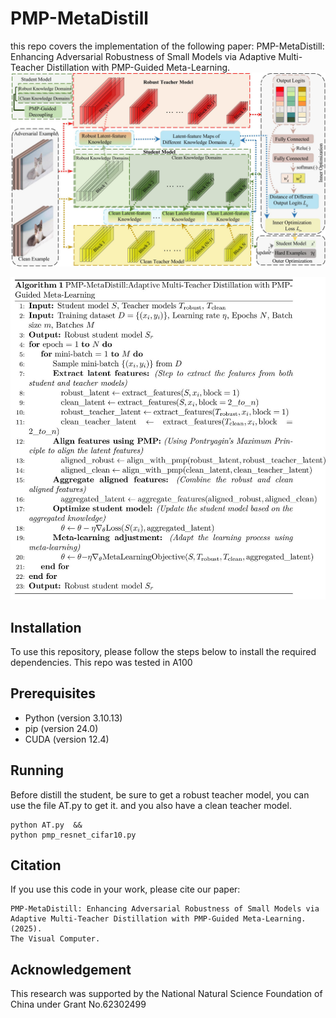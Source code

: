 # PMP-MetaDistill
this repo covers the implementation of the following paper:
PMP-MetaDistill: Enhancing Adversarial Robustness of Small Models via Adaptive Multi-Teacher Distillation with PMP-Guided Meta-Learning.
![image](figures/multi-teacher-whole.jpg)

![Algorithm](https://github.com/linzechaochao/PMP-MetaDistill/blob/master/figures/Algorithm-of-PMP-MetaDistill.jpg)

## Installation
To use this repository, please follow the steps below to install the required dependencies.
This repo was tested in A100
## Prerequisites
- Python (version 3.10.13)
- pip (version 24.0)
- CUDA (version 12.4)
## Running
Before distill the student, be sure to get a robust teacher model, you can use the file AT.py to get it.
and you also have a clean teacher model.
```
python AT.py  &&
python pmp_resnet_cifar10.py
```
## Citation
If you use this code in your work, please cite our paper:
```
PMP-MetaDistill: Enhancing Adversarial Robustness of Small Models via Adaptive Multi-Teacher Distillation with PMP-Guided Meta-Learning. (2025).
The Visual Computer. 
```

## Acknowledgement
This research was supported by the National Natural Science Foundation of China under Grant No.62302499
